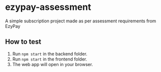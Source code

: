 # ezypay-assessment
A simple subscription project made as per assessment requirements from EzyPay

## How to test
1. Run `npm start` in the backend folder.
2. Run `npm start` in the frontend folder.
3. The web app will open in your browser.
